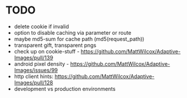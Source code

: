 # TODO
  - delete cookie if invalid
  - option to disable caching via parameter or route
  - maybe md5-sum for cache path (md5(request_path))
  - transparent gift, transparent pngs
  - check up on cookie-stuff - https://github.com/MattWilcox/Adaptive-Images/pull/139
  - android pixel density - https://github.com/MattWilcox/Adaptive-Images/issues/99
  - http client hints: https://github.com/MattWilcox/Adaptive-Images/pull/128
  - development vs production environments
